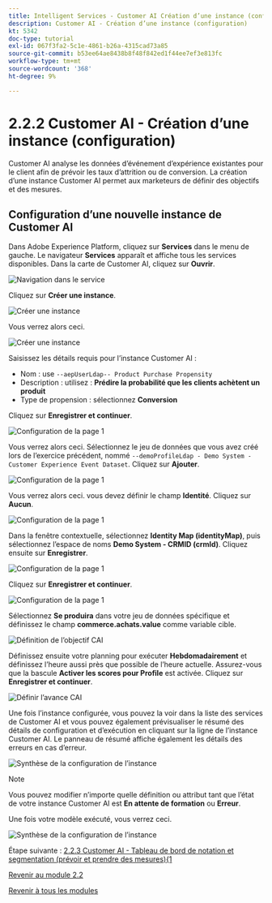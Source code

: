 ```yaml
---
title: Intelligent Services - Customer AI Création d’une instance (configuration)
description: Customer AI - Création d’une instance (configuration)
kt: 5342
doc-type: tutorial
exl-id: 067f3fa2-5c1e-4861-b26a-4315cad73a85
source-git-commit: b53ee64ae8438b8f48f842ed1f44ee7ef3e813fc
workflow-type: tm+mt
source-wordcount: '368'
ht-degree: 9%

---
```


# 2.2.2 Customer AI - Création d’une instance (configuration)

Customer AI analyse les données d’événement d’expérience existantes pour le client afin de prévoir les taux d’attrition ou de conversion. La création d’une instance Customer AI permet aux marketeurs de définir des objectifs et des mesures.

## Configuration d’une nouvelle instance de Customer AI

Dans Adobe Experience Platform, cliquez sur **Services** dans le menu de gauche. Le navigateur **Services** apparaît et affiche tous les services disponibles. Dans la carte de Customer AI, cliquez sur **Ouvrir**.

![Navigation dans le service](./images/navigatetoservice.png)

Cliquez sur **Créer une instance**.

![Créer une instance](./images/createnewinstance.png)

Vous verrez alors ceci.

![Créer une instance](./images/custai1.png)


Saisissez les détails requis pour l’instance Customer AI :

- Nom : use `--aepUserLdap-- Product Purchase Propensity`
- Description : utilisez : **Prédire la probabilité que les clients achètent un produit**
- Type de propension : sélectionnez **Conversion**

Cliquez sur **Enregistrer et continuer**.

![Configuration de la page 1](./images/setuppage1.png)

Vous verrez alors ceci. Sélectionnez le jeu de données que vous avez créé lors de l’exercice précédent, nommé `--demoProfileLdap - Demo System - Customer Experience Event Dataset`. Cliquez sur **Ajouter**.

![Configuration de la page 1](./images/custai2.png)

Vous verrez alors ceci. vous devez définir le champ **Identité**. Cliquez sur **Aucun**.

![Configuration de la page 1](./images/custai2a.png)

Dans la fenêtre contextuelle, sélectionnez **Identity Map (identityMap)**, puis sélectionnez l’espace de noms **Demo System - CRMID (crmId)**. Cliquez ensuite sur **Enregistrer**.

![Configuration de la page 1](./images/custai2b.png)

Cliquez sur **Enregistrer et continuer**.

![Configuration de la page 1](./images/custai2c.png)

Sélectionnez **Se produira** dans votre jeu de données spécifique et définissez le champ **commerce.achats.value** comme variable cible.

![Définition de l’objectif CAI](./images/caidefinegoal.png)

Définissez ensuite votre planning pour exécuter **Hebdomadairement** et définissez l’heure aussi près que possible de l’heure actuelle. Assurez-vous que la bascule **Activer les scores pour Profile** est activée. Cliquez sur **Enregistrer et continuer**.

![Définir l’avance CAI](./images/caiadvancepage.png)

Une fois l’instance configurée, vous pouvez la voir dans la liste des services de Customer AI et vous pouvez également prévisualiser le résumé des détails de configuration et d’exécution en cliquant sur la ligne de l’instance Customer AI. Le panneau de résumé affiche également les détails des erreurs en cas d’erreur.

![Synthèse de la configuration de l’instance](./images/caiinstancesummary.png)

>[!NOTE]
>
>Vous pouvez modifier n’importe quelle définition ou attribut tant que l’état de votre instance Customer AI est **En attente de formation** ou **Erreur**.

Une fois votre modèle exécuté, vous verrez ceci.

![Synthèse de la configuration de l’instance](./images/caiinstancesummary1.png)


Étape suivante : [2.2.3 Customer AI - Tableau de bord de notation et segmentation (prévoir et prendre des mesures){1](./ex3.md)

[Revenir au module 2.2](./intelligent-services.md)

[Revenir à tous les modules](./../../../overview.md)
